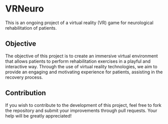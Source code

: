 # VRNeuro

This is an ongoing project of a virtual reality (VR) game for neurological rehabilitation of patients.

## Objective

The objective of this project is to create an immersive virtual environment that allows patients to perform rehabilitation exercises in a playful and interactive way. Through the use of virtual reality technologies, we aim to provide an engaging and motivating experience for patients, assisting in the recovery process.

## Contribution

If you wish to contribute to the development of this project, feel free to fork the repository and submit your improvements through pull requests. Your help will be greatly appreciated!
